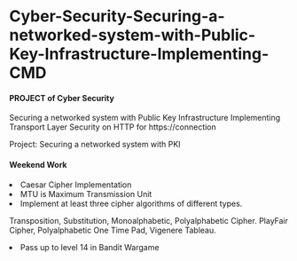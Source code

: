 # Cyber-Security-Securing-a-networked-system-with-Public-Key-Infrastructure-Implementing-CMD

<h4> PROJECT of Cyber Security </h4>
<p>Securing a networked system with Public Key Infrastructure 
Implementing Transport Layer Security on HTTP for https://connection</p>
<p>Project: Securing a networked system with PKI</p>

<h4> Weekend Work </h4>
<li> Caesar Cipher Implementation
<li> MTU is Maximum Transmission Unit
<li> Implement at least three cipher algorithms of different types.

Transposition, Substitution, Monoalphabetic, Polyalphabetic Cipher.
PlayFair Cipher, Polyalphabetic
One Time Pad, Vigenere Tableau.

<li> Pass up to level 14 in Bandit Wargame 

